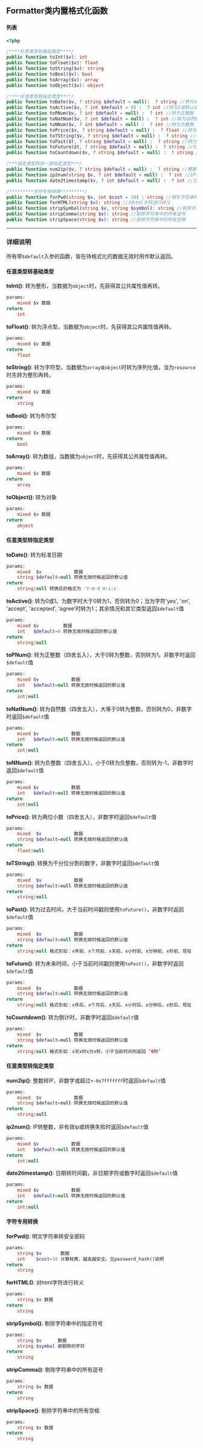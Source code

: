 Formatter类内置格式化函数
---

#### 列表

~~~php
<?php

/****任意类型转基础类型****/
public function toInt($v): int
public function toFloat($v): float
public function toString($v): string
public function toBool($v): bool
public function toArray($v): array
public function toObject($v): object

/****任意类型转指定类型****/
public function toDate($v, ? string $default = null):  ? string //转为标准日期
public function toActive($v, ? int $default = 0) :  ? int //转为1或默认值
public function toPNum($v, ? int $default = null) :  ? int //转为正整数
public function toNatNum($v, ? int $default = null) :  ? int //转为自然数
public function toNNum($v, ? int $default = null) :  ? int //转为负整数
public function toPrice($v, ? string $default = null) :  ? float //转为两位小数
public function toTString($v, ? string $default = null) :  ? string //转换为千分位分割的数字
public function toPast($t, ? string $default = null) :  ? string //转为过去时间
public function toFuture($t, ? string $default = null) :  ? string //时间戳转为未来时间
public function toCountdown($v, ? string $default = null) :  ? string //转为倒计时

/***指定类型转另一类指定类型***/
public function num2ip($v, ? string $default = null) :  ? string //整数转IP
public function ip2num(string $v, ? int $default = null) :  ? int //IP转整数
public function date2timestamp($v, ? int $default = null) :  ? int //日期转时间戳

/*********字符专用转换*********/
public function forPwd(string $v, int $cost = 10) : string //明文字符串转安全密码
public function forHTML(string $v): string //对html字符进行转义
public function stripSymbol(string $v, string $symbol): string //剔除字符串中的指定符号
public function stripComma(string $v): string //剔除字符串中的所有逗号
public function stripSpace(string $v): string //剔除字符串中的所有空格
~~~

---

### 详细说明

所有带`$default`入参的函数，皆在待格式化的数据无效时用作默认返回。

#### 任意类型转基础类型

**toInt()**: 转为整形，当数据为`object`时，先获得其公共属性值再转。
```php
params:
    mixed $v 数据
return
    int
```

**toFloat()**: 转为浮点型，当数据为`object`时，先获得其公共属性值再转。
```php
params:
    mixed $v 数据
return
    float
```

**toString()**: 转为字符型，当数据为`array或object`时转为序列化值，当为`resource`时先转为整形再转。
```php
params:
    mixed $v 数据
return
    string
```

**toBool()**: 转为布尔型
```php
params:
    mixed $v 数据
return
    bool
```

**toArray()**: 转为数组，当数据为`object`时，先获得其公共属性值再转。
```php
params:
    mixed $v 数据
return
    array
```

**toObject()**: 转为对象
```php
params:
    mixed $v 数据
return
    object
```
#### 任意类型转指定类型

**toDate()**: 转为标准日期
```php
params:
    mixed  $v            数据
    string $default=null 转换无效时候返回的默认值
return
    string|null 转换后的格式为 'Y-m-d H:i:s'
```

**toActive()**: 转为0或1。为数字时大于0转为1，否则转为0；当为字符'yes', 'on', 'accept', 'accepted', 'agree'时转为1；其余情况和其它类型返回`$default`值
```php
params:
    mixed $v         数据
    int   $default=0 转换无效时候返回的默认值
return
    string|null
```

**toPNum()**: 转为正整数（四舍五入），大于0转为整数，否则转为1，非数字时返回`$default`值
```php
params:
    mixed $v            数据
    int   $default=null 转换无效时候返回的默认值
return
    int|null
```

**toNatNum()**: 转为自然数（四舍五入），大等于0转为整数，否则转为0，非数字时返回`$default`值
```php
params:
    mixed $v            数据
    int   $default=null 转换无效时候返回的默认值
return
    int|null
```

**toNNum()**: 转为负整数（四舍五入），小于0转为负整数，否则转为-1，非数字时返回`$default`值
```php
params:
    mixed $v            数据
    int   $default=null 转换无效时候返回的默认值
return
    int|null
```

**toPrice()**: 转为两位小数（四舍五入），非数字时返回`$default`值
```php
params:
    mixed  $v            数据
    string $default=null 转换无效时候返回的默认值
return
    float|null
```

**toTString()**: 转换为千分位分割的数字，非数字时返回`$default`值
```php
params:
    mixed  $v            数据
    string $default=null 转换无效时候返回的默认值
return
    string|null
```

**toPast()**: 转为过去时间，大于当前时间戳则使用`toFuture()`，非数字时返回`$default`值
```php
params:
    mixed  $v            数据
    string $default=null 转换无效时候返回的默认值
return
    string|null 格式形如：x年前、x个月前、x天前、x小时前、x分钟前、x秒前、现在
```

**toFuture()**: 转为未来时间，小于当前时间戳则使用`toPast()`，非数字时返回`$default`值
```php
params:
    mixed  $v            数据
    string $default=null 转换无效时候返回的默认值
return
    string|null 格式形如：x年后、x个月后、x天后、x小时后、x分钟后、x秒后、现在
```

**toCountdown()**: 转为倒计时，非数字时返回`$default`值
```php
params:
    mixed  $v            数据
    string $default=null 转换无效时候返回的默认值
return
    string|null 格式形如：x天x时x分x秒，小于当前时间则返回 ‘0秒’
```

#### 任意类型转指定类型

**num2ip()**: 整数转IP，非数字或超过`+-0x7fffffff`时返回`$default`值
```php
params:
    mixed  $v            数据
    string $default=null 转换无效时候返回的默认值
return
    string|null
```

**ip2num()**: IP转整数，非有效ip或转换失败时返回`$default`值
```php
params:
    mixed $v            数据
    int   $default=null 转换无效时候返回的默认值
return
    int|null
```

**date2timestamp()**: 日期转时间戳，非日期字符或数字时返回`$default`值
```php
params:
    mixed $v            数据
    int   $default=null 转换无效时候返回的默认值
return
    int|null
```

#### 字符专用转换

**forPwd()**: 明文字符串转安全密码
```php
params:
    string $v       数据
    int    $cost=10 计算耗费，越高越安全。见password_hash()说明
return
    string
```

**forHTML()**: 对html字符进行转义
```php
params:
    string $v 数据
return
    string
```

**stripSymbol()**: 剔除字符串中的指定符号
```php
params:
    string $v      数据
    string $symbol 欲剔除的字符
return
    string
```

**stripComma()**: 剔除字符串中的所有逗号
```php
params:
    string $v 数据
return
    string
```

**stripSpace()**: 剔除字符串中的所有空格
```php
params:
    string $v 数据
return
    string
```